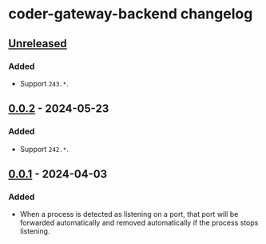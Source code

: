 <!-- Keep a Changelog guide -> https://keepachangelog.com -->

# coder-gateway-backend changelog

## [Unreleased]

### Added

- Support `243.*`.

## [0.0.2] - 2024-05-23

### Added

- Support `242.*`.

## [0.0.1] - 2024-04-03

### Added

- When a process is detected as listening on a port, that port will be forwarded
  automatically and removed automatically if the process stops listening.

[Unreleased]: https://github.com/coder/jetbrains-backend-coder/compare/v0.0.2...HEAD
[0.0.1]: https://github.com/coder/jetbrains-backend-coder/commits/v0.0.1
[0.0.2]: https://github.com/coder/jetbrains-backend-coder/commits/v0.0.2
